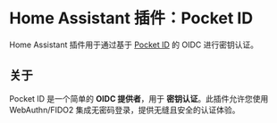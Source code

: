 # Home Assistant 插件：Pocket ID

Home Assistant 插件用于通过基于 [Pocket ID](https://pocket-id.org/) 的 OIDC 进行密钥认证。

## 关于

Pocket ID 是一个简单的 **OIDC 提供者**，用于 **密钥认证**。此插件允许您使用 WebAuthn/FIDO2 集成无密码登录，提供无缝且安全的认证体验。